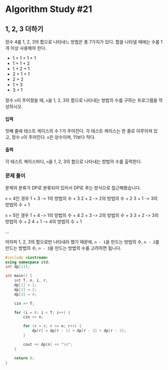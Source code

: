 # Algorithm Study #21

## 1, 2, 3 더하기

정수 4를 1, 2, 3의 합으로 나타내느 방법은 총 7가지가 있다. 합을 나타낼 때에는 수를 1개 이상 사용해야 한다.

- 1 + 1 + 1 + 1
- 1 + 1 + 2
- 1 + 2 + 1
- 2 + 1 + 1
- 2 + 2
- 1 + 3
- 3 + 1

정수 ```n```이 주어졌을 때, ```n```을 1, 2, 3의 합으로 나타내는 방법의 수를 구하는 프로그램을 작성하시오.

#### 입력

첫째 줄에 테스트 케이스의 수 ```T```가 주어진다. 각 테스트 케이스는 한 줄로 이루어져 있고, 정수 ```n```이 주어진다. ```n```은 양수이며, 11보다 작다.

#### 출력

각 테스트 케이스마다, ```n```을 1, 2, 3의 합으로 나타내는 방법의 수를 출력한다.

### 문제 풀이

문제의 분류가 DP로 분류되어 있어서 DP로 푸는 방식으로 접근해봤습니다.

```n``` = 4인 경우
1 + 3 -> 1의 방법의 수 + 3
2 + 2 -> 2의 방법의 수 + 2
3 + 1 -> 3의 방법의 수 + 1

```n``` = 5인 경우
1 + 4 -> 1의 방법의 수 + 4
2 + 3 -> 2의 방법의 수 + 3
3 + 2 -> 3의 방법의 수 + 2
4 + 1 -> 4의 방법의 수 + 1

...

어차피 1, 2, 3의 합으로만 나타내라 했기 때문에, ```n - 1```을 만드는 방법의 수, ```n - 2```를 만드는 방법의 수, ```n - 3```을 만드는 방법의 수를 고려하면 됩니다. 

``` cpp
#include <iostream>
using namespace std;
int dp[11];

int main() {
    int T, n, i, r;
    dp[1] = 1;
    dp[2] = 2;
    dp[3] = 4;

    cin >> T;

    for (i = 0; i < T; i++) {
        cin >> n;

        for (r = 4; r <= n; r++) {
            dp[r] = dp[r - 1] + dp[r - 2] + dp[r - 3];
        }

        cout << dp[n] << "\n";
    }

    return 0;
}
```